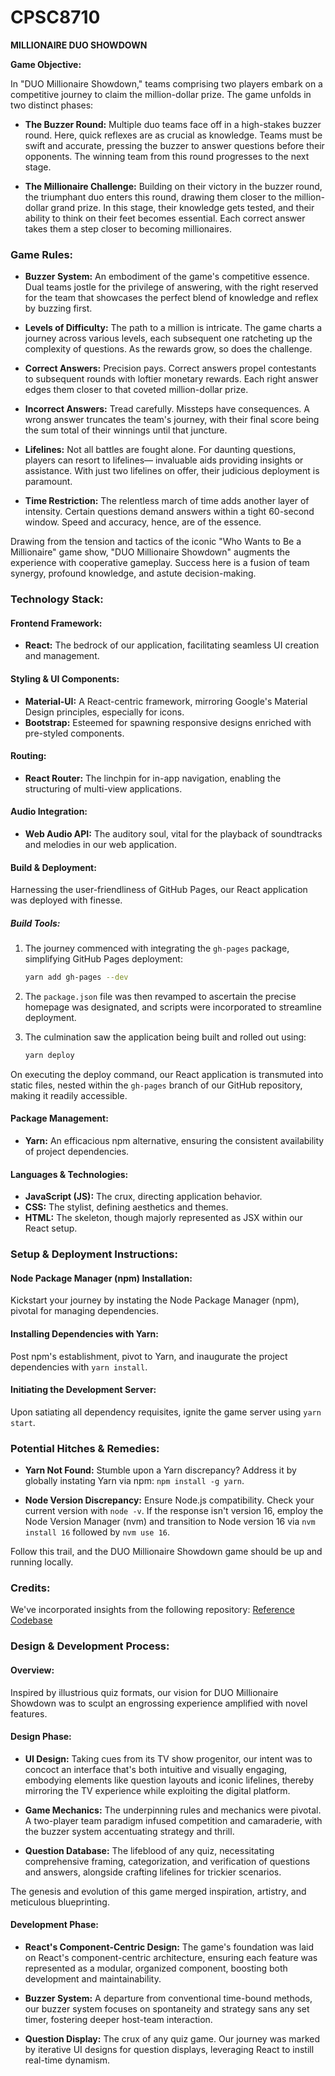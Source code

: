 # CPSC8710 

**MILLIONAIRE DUO SHOWDOWN**

**Game Objective:**

In "DUO Millionaire Showdown," teams comprising two players embark on a competitive journey to claim the million-dollar prize. The game unfolds in two distinct phases:

- **The Buzzer Round:** Multiple duo teams face off in a high-stakes buzzer round. Here, quick reflexes are as crucial as knowledge. Teams must be swift and accurate, pressing the buzzer to answer questions before their opponents. The winning team from this round progresses to the next stage.

 - **The Millionaire Challenge:** Building on their victory in the buzzer round, the triumphant duo enters this round, drawing them closer to the million-dollar grand prize. In this stage, their knowledge gets tested, and their ability to think on their feet becomes essential. Each correct answer takes them a step closer to becoming millionaires.


### Game Rules:

- **Buzzer System:** An embodiment of the game's competitive essence. Dual teams jostle for the privilege of answering, with the right reserved for the team that showcases the perfect blend of knowledge and reflex by buzzing first.

- **Levels of Difficulty:** The path to a million is intricate. The game charts a journey across various levels, each subsequent one ratcheting up the complexity of questions. As the rewards grow, so does the challenge.

- **Correct Answers:** Precision pays. Correct answers propel contestants to subsequent rounds with loftier monetary rewards. Each right answer edges them closer to that coveted million-dollar prize.

- **Incorrect Answers:** Tread carefully. Missteps have consequences. A wrong answer truncates the team's journey, with their final score being the sum total of their winnings until that juncture.

- **Lifelines:** Not all battles are fought alone. For daunting questions, players can resort to lifelines— invaluable aids providing insights or assistance. With just two lifelines on offer, their judicious deployment is paramount.

- **Time Restriction:** The relentless march of time adds another layer of intensity. Certain questions demand answers within a tight 60-second window. Speed and accuracy, hence, are of the essence.

Drawing from the tension and tactics of the iconic "Who Wants to Be a Millionaire" game show, "DUO Millionaire Showdown" augments the experience with cooperative gameplay. Success here is a fusion of team synergy, profound knowledge, and astute decision-making.

### Technology Stack:

#### Frontend Framework:

- **React:** The bedrock of our application, facilitating seamless UI creation and management.

#### Styling & UI Components:

- **Material-UI:** A React-centric framework, mirroring Google's Material Design principles, especially for icons.
- **Bootstrap:** Esteemed for spawning responsive designs enriched with pre-styled components.

#### Routing:

- **React Router:** The linchpin for in-app navigation, enabling the structuring of multi-view applications.

#### Audio Integration:

- **Web Audio API:** The auditory soul, vital for the playback of soundtracks and melodies in our web application.

#### Build & Deployment:

Harnessing the user-friendliness of GitHub Pages, our React application was deployed with finesse. 

##### Build Tools:

1. The journey commenced with integrating the `gh-pages` package, simplifying GitHub Pages deployment:

   ```bash
   yarn add gh-pages --dev
   ```

2. The `package.json` file was then revamped to ascertain the precise homepage was designated, and scripts were incorporated to streamline deployment.

3. The culmination saw the application being built and rolled out using:

   ```bash
   yarn deploy
   ```

On executing the deploy command, our React application is transmuted into static files, nested within the `gh-pages` branch of our GitHub repository, making it readily accessible.

#### Package Management:

- **Yarn:** An efficacious npm alternative, ensuring the consistent availability of project dependencies.

#### Languages & Technologies:

- **JavaScript (JS):** The crux, directing application behavior.
- **CSS:** The stylist, defining aesthetics and themes.
- **HTML:** The skeleton, though majorly represented as JSX within our React setup.

### Setup & Deployment Instructions:

#### **Node Package Manager (npm) Installation:** 

Kickstart your journey by instating the Node Package Manager (npm), pivotal for managing dependencies.

#### **Installing Dependencies with Yarn:** 

Post npm's establishment, pivot to Yarn, and inaugurate the project dependencies with `yarn install`.

#### **Initiating the Development Server:** 

Upon satiating all dependency requisites, ignite the game server using `yarn start`.

### Potential Hitches & Remedies:

- **Yarn Not Found:** Stumble upon a Yarn discrepancy? Address it by globally instating Yarn via npm: `npm install -g yarn`.

- **Node Version Discrepancy:** Ensure Node.js compatibility. Check your current version with `node -v`. If the response isn't version 16, employ the Node Version Manager (nvm) and transition to Node version 16 via `nvm install 16` followed by `nvm use 16`.

Follow this trail, and the DUO Millionaire Showdown game should be up and running locally.

### Credits:

We've incorporated insights from the following repository:
[Reference Codebase](https://github.com/abhinavuppu7/KaunBanegaCrorepati/tree/main/public)

### Design & Development Process:

#### **Overview:**

Inspired by illustrious quiz formats, our vision for DUO Millionaire Showdown was to sculpt an engrossing experience amplified with novel features.

#### **Design Phase:**

- **UI Design:** Taking cues from its TV show progenitor, our intent was to concoct an interface that's both intuitive and visually engaging, embodying elements like question layouts and iconic lifelines, thereby mirroring the TV experience while exploiting the digital platform.

- **Game Mechanics:** The underpinning rules and mechanics were pivotal. A two-player team paradigm infused competition and camaraderie, with the buzzer system accentuating strategy and thrill.

- **Question Database:** The lifeblood of any quiz, necessitating comprehensive framing, categorization, and verification of questions and answers, alongside crafting lifelines for trickier scenarios.

The genesis and evolution of this game merged inspiration, artistry, and meticulous blueprinting.

#### **Development Phase:**

- **React's Component-Centric Design:** The game's foundation was laid on React's component-centric architecture, ensuring each feature was represented as a modular, organized component, boosting both development and maintainability.

- **Buzzer System:** A departure from conventional time-bound methods, our buzzer system focuses on spontaneity and strategy sans any set timer, fostering deeper host-team interaction.

- **Question Display:** The crux of any quiz game. Our journey was marked by iterative UI designs for question displays, leveraging React to instill real-time dynamism.